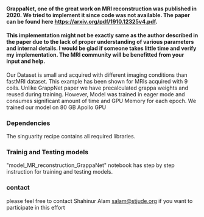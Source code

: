 #### GrappaNet, one of the great work on MRI reconstruction was published in 2020. We tried to implement it since code was not available. The paper can be found here https://arxiv.org/pdf/1910.12325v4.pdf. 

#### This implementation might not be exactly same as the author described in the paper due to the lack of proper understanding of various parameters and internal details. I would be glad if someone takes little time and verify my implementation. The MRI community will be benefitted from your input and help.  


Our Dataset is small and acquired with different imaging conditions than fastMRI dataset. This example has been shown for MRIs acquired with 9 coils. Unlike GrappNet paper we have precalculated grappa weights and reused during training. However, Model was trained in eager mode and consumes significant amount of time and GPU Memory for each epoch. We trained our model on 80 GB Apollo GPU

### Dependencies
The singuarity recipe contains all required libraries.

### Trainig and Testing models
"model_MR_reconstruction_GrappaNet" notebook has step by step instruction for training and testing models.

### contact
please feel free to contact Shahinur Alam salam@stjude.org if you want to participate in this effort
